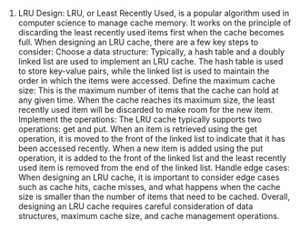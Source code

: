 1.	LRU Design:
LRU, or Least Recently Used, is a popular algorithm used in computer science to manage cache memory. It works on the principle of discarding the least recently used items first when the cache becomes full.
When designing an LRU cache, there are a few key steps to consider:
Choose a data structure: Typically, a hash table and a doubly linked list are used to implement an LRU cache. The hash table is used to store key-value pairs, while the linked list is used to maintain the order in which the items were accessed.
Define the maximum cache size: This is the maximum number of items that the cache can hold at any given time. When the cache reaches its maximum size, the least recently used item will be discarded to make room for the new item.
Implement the operations: The LRU cache typically supports two operations: get and put. When an item is retrieved using the get operation, it is moved to the front of the linked list to indicate that it has been accessed recently. When a new item is added using the put operation, it is added to the front of the linked list and the least recently used item is removed from the end of the linked list.
Handle edge cases: When designing an LRU cache, it is important to consider edge cases such as cache hits, cache misses, and what happens when the cache size is smaller than the number of items that need to be cached.
Overall, designing an LRU cache requires careful consideration of data structures, maximum cache size, and cache management operations.
